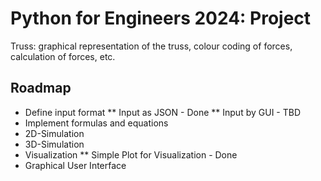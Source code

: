 Python for Engineers 2024: Project
==================================

Truss: graphical representation of the truss, colour coding of forces, calculation of forces, etc.

Roadmap
-------

*   Define input format
**  Input as JSON - Done
**  Input by GUI - TBD
*   Implement formulas and equations
*   2D-Simulation
*   3D-Simulation
*   Visualization
**  Simple Plot for Visualization - Done
*   Graphical User Interface